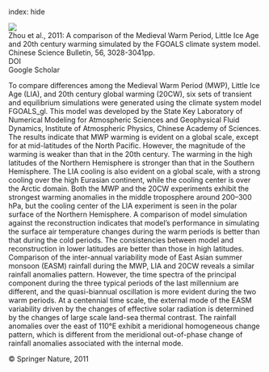 index: hide

<div class="Citation">
    <div class="Citation-thumb CitationThumb-linked"  data-href="https://doi.org/10.1007/s11434-011-4641-6">
      <img src="https://static.claimspace.cloud/climate-study-static/refs/thumbs/5/Zhou_et_al_2011-thumb.png" />
    </div>

  <div class="Citation-body">
    <div class="Citation-text">Zhou et al., 2011: A comparison of the Medieval Warm Period, Little Ice Age and 20th century warming simulated by the FGOALS climate system model. <span class="Article-journal">Chinese Science Bulletin, </span><span class="Article-volume">56, </span>3028-3041pp.</div>
    <div class="Citation-links">
      <div class="CitationLink" data-href="https://doi.org/10.1007/s11434-011-4641-6">
        <div class="CitationLink-icon CitationLink-Doi"></div>
        <div class="CitationLink-text">DOI</div>
      </div>
      <div class="CitationLink" data-href="https://scholar.google.com/scholar?q=10.1007/s11434-011-4641-6">
        <div class="CitationLink-icon CitationLink-Scholar"></div>
        <div class="CitationLink-text">Google Scholar</div>
      </div>
    </div>
  </div>
</div>

To compare differences among the Medieval Warm Period (MWP), Little Ice Age (LIA), and 20th century global warming (20CW), six sets of transient and equilibrium simulations were generated using the climate system model FGOALS_gl. This model was developed by the State Key Laboratory of Numerical Modeling for Atmospheric Sciences and Geophysical Fluid Dynamics, Institute of Atmospheric Physics, Chinese Academy of Sciences. The results indicate that MWP warming is evident on a global scale, except for at mid-latitudes of the North Pacific. However, the magnitude of the warming is weaker than that in the 20th century. The warming in the high latitudes of the Northern Hemisphere is stronger than that in the Southern Hemisphere. The LIA cooling is also evident on a global scale, with a strong cooling over the high Eurasian continent, while the cooling center is over the Arctic domain. Both the MWP and the 20CW experiments exhibit the strongest warming anomalies in the middle troposphere around 200–300 hPa, but the cooling center of the LIA experiment is seen in the polar surface of the Northern Hemisphere. A comparison of model simulation against the reconstruction indicates that model’s performance in simulating the surface air temperature changes during the warm periods is better than that during the cold periods. The consistencies between model and reconstruction in lower latitudes are better than those in high latitudes. Comparison of the inter-annual variability mode of East Asian summer monsoon (EASM) rainfall during the MWP, LIA and 20CW reveals a similar rainfall anomalies pattern. However, the time spectra of the principal component during the three typical periods of the last millennium are different, and the quasi-biannual oscillation is more evident during the two warm periods. At a centennial time scale, the external mode of the EASM variability driven by the changes of effective solar radiation is determined by the changes of large scale land-sea thermal contrast. The rainfall anomalies over the east of 110°E exhibit a meridional homogeneous change pattern, which is different from the meridional out-of-phase change of rainfall anomalies associated with the internal mode.

<div class="Citation-copy">
&copy; Springer Nature, 2011
</div>